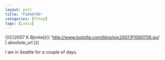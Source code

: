 ```yaml
---
layout: post
title: "P1060706"
categories: [fStop]
tags: [Lumix]
---
```



![(C)2007 K Bjorke]({{ 'http://www.botzilla.com/blog/pix2007/P1060706.jpg' | absolute_url }})


I am in Seattle for a couple of days.
